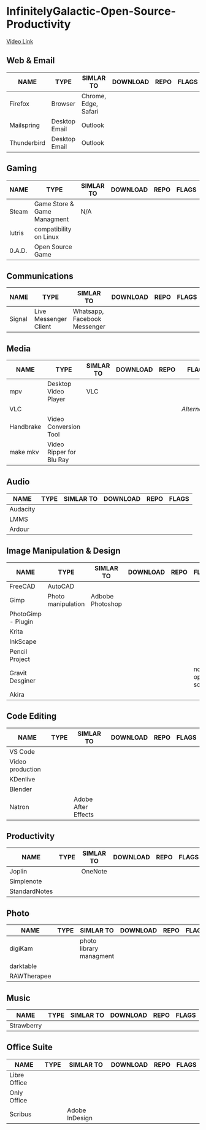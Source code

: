 # InfinitelyGalactic-Open-Source-Productivity
[Video Link](https://youtu.be/j3koOJRUWCc)

## Web & Email

| NAME        | TYPE          | SIMLAR TO            | DOWNLOAD | REPO | FLAGS |
| ----------- | ------------- | -------------------- | -------- | ---- | ----- |
| Firefox     | Browser       | Chrome, Edge, Safari |          |      |       |
| Mailspring  | Desktop Email | Outlook              |          |      |       |
| Thunderbird | Desktop Email | Outlook              |          |      |       |

## Gaming

| NAME   | TYPE                        | SIMLAR TO | DOWNLOAD | REPO | FLAGS |
| ------ | --------------------------- | --------- | -------- | ---- | ----- |
| Steam  | Game Store & Game Managment | N/A       |          |      |       |
| lutris | compatibility on Linux      |           |          |      |       |
| 0.A.D. | Open Source Game            |           |          |      |       |

## Communications

| NAME   | TYPE                  | SIMLAR TO                    | DOWNLOAD | REPO | FLAGS |
| ------ | --------------------- | ---------------------------- | -------- | ---- | ----- |
| Signal | Live Messenger Client | Whatsapp, Facebook Messenger |          |      |       |

## Media

| NAME      | TYPE                     | SIMLAR TO | DOWNLOAD | REPO | FLAGS         |
| --------- | ------------------------ | --------- | -------- | ---- | ------------- |
| mpv       | Desktop Video Player     | VLC       |          |      |               |
| VLC       |                          |           |          |      | *Alternative* |
| Handbrake | Video Conversion Tool    |           |          |      |               |
| make mkv  | Video Ripper for Blu Ray |           |          |      |               |

## Audio

| NAME     | TYPE | SIMLAR TO | DOWNLOAD | REPO | FLAGS |
| -------- | ---- | --------- | -------- | ---- | ----- |
| Audacity |      |           |          |      |       |
| LMMS     |      |           |          |      |       |
| Ardour   |      |           |          |      |       |

## Image Manipulation & Design

| NAME               | TYPE               | SIMLAR TO        | DOWNLOAD | REPO | FLAGS           |
| ------------------ | ------------------ | ---------------- | -------- | ---- | --------------- |
| FreeCAD            | AutoCAD            |                  |          |      |                 |
| Gimp               | Photo manipulation | Adbobe Photoshop |          |      |                 |
| PhotoGimp - Plugin |                    |                  |          |      |                 |
| Krita              |                    |                  |          |      |                 |
| InkScape           |                    |                  |          |      |                 |
| Pencil Project     |                    |                  |          |      |                 |
| Gravit Desginer    |                    |                  |          |      | not open source |
| Akira              |                    |                  |          |      |                 |

## Code Editing

| NAME             | TYPE | SIMLAR TO           | DOWNLOAD | REPO | FLAGS |
| ---------------- | ---- | ------------------- | -------- | ---- | ----- |
| VS Code          |      |                     |          |      |       |
| Video production |      |                     |          |      |       |
| KDenlive         |
| Blender          |
| Natron           |      | Adobe After Effects |

## Productivity
| NAME          | TYPE | SIMLAR TO | DOWNLOAD | REPO | FLAGS |
| ------------- | ---- | --------- | -------- | ---- | ----- |
| Joplin        |      | OneNote   |
| Simplenote    |      |           |          |      |       |
| StandardNotes |      |           |          |      |       |

## Photo
| NAME        | TYPE | SIMLAR TO               | DOWNLOAD | REPO | FLAGS |
| ----------- | ---- | ----------------------- | -------- | ---- | ----- |
| digiKam     |      | photo library managment |
| darktable   |      |                         |          |      |       |
| RAWTherapee |      |                         |          |      |       |

## Music
| NAME       | TYPE | SIMLAR TO | DOWNLOAD | REPO | FLAGS |
| ---------- | ---- | --------- | -------- | ---- | ----- |
| Strawberry |      |           |          |      |       |

## Office Suite
| NAME         | TYPE | SIMLAR TO      | DOWNLOAD | REPO | FLAGS |
| ------------ | ---- | -------------- | -------- | ---- | ----- |
| Libre Office |      |                |          |      |       |
| Only Office  |      |                |          |      |       |
| Scribus      |      | Adobe InDesign |
